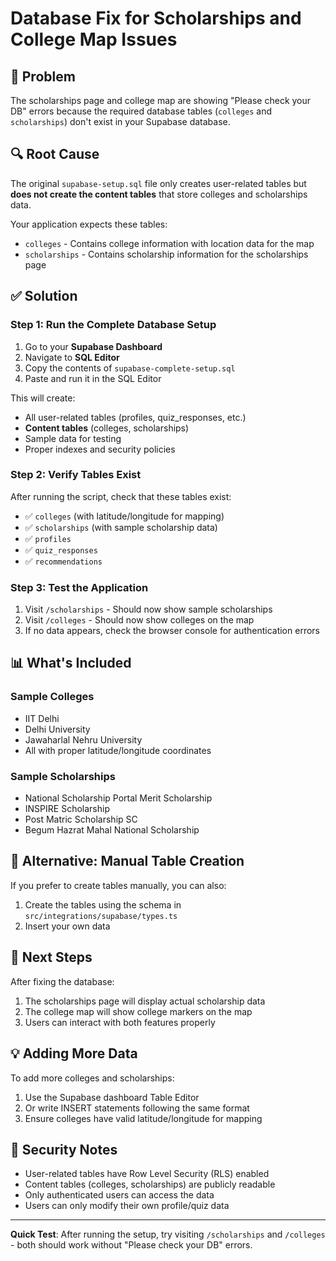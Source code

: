 # Database Fix for Scholarships and College Map Issues

## 🚨 Problem
The scholarships page and college map are showing "Please check your DB" errors because the required database tables (`colleges` and `scholarships`) don't exist in your Supabase database.

## 🔍 Root Cause
The original `supabase-setup.sql` file only creates user-related tables but **does not create the content tables** that store colleges and scholarships data.

Your application expects these tables:
- `colleges` - Contains college information with location data for the map
- `scholarships` - Contains scholarship information for the scholarships page

## ✅ Solution

### Step 1: Run the Complete Database Setup
1. Go to your **Supabase Dashboard**
2. Navigate to **SQL Editor**
3. Copy the contents of `supabase-complete-setup.sql`
4. Paste and run it in the SQL Editor

This will create:
- All user-related tables (profiles, quiz_responses, etc.)
- **Content tables** (colleges, scholarships)
- Sample data for testing
- Proper indexes and security policies

### Step 2: Verify Tables Exist
After running the script, check that these tables exist:
- ✅ `colleges` (with latitude/longitude for mapping)
- ✅ `scholarships` (with sample scholarship data)
- ✅ `profiles`
- ✅ `quiz_responses`
- ✅ `recommendations`

### Step 3: Test the Application
1. Visit `/scholarships` - Should now show sample scholarships
2. Visit `/colleges` - Should now show colleges on the map
3. If no data appears, check the browser console for authentication errors

## 📊 What's Included

### Sample Colleges
- IIT Delhi
- Delhi University  
- Jawaharlal Nehru University
- All with proper latitude/longitude coordinates

### Sample Scholarships
- National Scholarship Portal Merit Scholarship
- INSPIRE Scholarship
- Post Matric Scholarship SC
- Begum Hazrat Mahal National Scholarship

## 🔧 Alternative: Manual Table Creation
If you prefer to create tables manually, you can also:
1. Create the tables using the schema in `src/integrations/supabase/types.ts`
2. Insert your own data

## 🚀 Next Steps
After fixing the database:
1. The scholarships page will display actual scholarship data
2. The college map will show college markers on the map
3. Users can interact with both features properly

## 💡 Adding More Data
To add more colleges and scholarships:
1. Use the Supabase dashboard Table Editor
2. Or write INSERT statements following the same format
3. Ensure colleges have valid latitude/longitude for mapping

## 🔐 Security Notes
- User-related tables have Row Level Security (RLS) enabled
- Content tables (colleges, scholarships) are publicly readable
- Only authenticated users can access the data
- Users can only modify their own profile/quiz data

---

**Quick Test**: After running the setup, try visiting `/scholarships` and `/colleges` - both should work without "Please check your DB" errors.